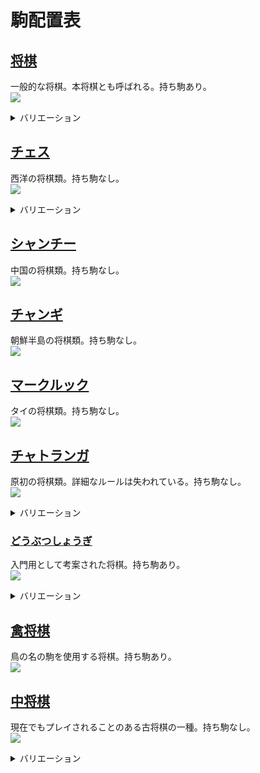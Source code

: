 # 駒配置表
## [将棋](https://ja.wikipedia.org/wiki/%E5%B0%86%E6%A3%8B)
一般的な将棋。本将棋とも呼ばれる。持ち駒あり。  
![](img/00_将棋.png)

<details>
<summary style=cursor:pointer>バリエーション</summary>

### [5五将棋](https://ja.wikipedia.org/wiki/5%E4%BA%94%E5%B0%86%E6%A3%8B)
簡略化された将棋。持ち駒あり。  
![](img/01_5五将棋.png)

### [朝倉象棋](https://ja.wikipedia.org/wiki/%E5%B0%8F%E5%B0%86%E6%A3%8B#%E6%9C%9D%E5%80%89%E8%B1%A1%E6%A3%8B)
持ち駒が使用できる小将棋。持ち駒あり。  
![](img/02_朝倉象棋.png)

### [京将棋](https://ja.wikipedia.org/wiki/%E4%BA%AC%E5%B0%86%E6%A3%8B)
京翔と銅将を追加した将棋。持ち駒あり。  
![](img/03_京将棋.png)

### [四人将棋](https://ja.wikipedia.org/wiki/%E5%9B%9B%E4%BA%BA%E5%B0%86%E6%A3%8B)
4人用の将棋。持ち駒あり。  
![](img/04_四人将棋.png)

### [四神将棋](https://ja.wikipedia.org/wiki/%E5%9B%9B%E7%A5%9E%E5%B0%86%E6%A3%8B)
テレビ用の企画として考案された4人用の将棋。持ち駒あり。  
![](img/05_四神将棋.png)
</details>

## [チェス](https://ja.wikipedia.org/wiki/%E3%83%81%E3%82%A7%E3%82%B9)
西洋の将棋類。持ち駒なし。  
![](img/10_チェス.png)

<details>
<summary style=cursor:pointer>バリエーション</summary>

### [ロスアラモスチェス](https://en.wikipedia.org/wiki/Los_Alamos_chess)
簡略化された将棋。持ち駒なし。  
![](img/11_ロスアラモスチェス.png)

### [カパブランカチェス](https://en.wikipedia.org/wiki/Capablanca_chess)
マーシャル(エンプレス)、カーディナル(プリンセス)を追加したチェス。持ち駒なし。
![](img/12_カパブランカチェス.png)

### [グランドチェス](https://en.wikipedia.org/wiki/Grand_Chess)
カパブランカチェスと同様の駒を使用するが配置が異なる。持ち駒なし。  
![](img/13_グランドチェス.png)

### [4人チェス](https://en.wikipedia.org/wiki/Four-player_chess)
4人用のチェス。持ち駒なし。  
![](img/14_4人チェス.png)
</details>

## [シャンチー](https://ja.wikipedia.org/wiki/%E3%82%B7%E3%83%A3%E3%83%B3%E3%83%81%E3%83%BC)
中国の将棋類。持ち駒なし。  
![](img/20_シャンチー.png)

## [チャンギ](https://ja.wikipedia.org/wiki/%E3%83%81%E3%83%A3%E3%83%B3%E3%82%AE)
朝鮮半島の将棋類。持ち駒なし。  
![](img/30_チャンギ.png)

## [マークルック](https://ja.wikipedia.org/wiki/%E3%83%9E%E3%83%BC%E3%82%AF%E3%83%AB%E3%83%83%E3%82%AF)
タイの将棋類。持ち駒なし。  
![](img/40_マークルック.png)

## [チャトランガ](https://ja.wikipedia.org/wiki/%E3%83%81%E3%83%A3%E3%83%88%E3%83%A9%E3%83%B3%E3%82%AC)
原初の将棋類。詳細なルールは失われている。持ち駒なし。  
![](img/50_チャトランガ.png)

<details>
<summary style=cursor:pointer>バリエーション</summary>

### [チャトラジ](https://ja.wikipedia.org/wiki/%E3%83%81%E3%83%A3%E3%83%88%E3%83%A9%E3%82%B8)
四人用のバリエーション。持ち駒なし。  
![](img/51_チャトラジ.png)
</details>

### [どうぶつしょうぎ](https://www.silverstar.co.jp/02products/dobutsushogi/switch/animal.html)
入門用として考案された将棋。持ち駒あり。  
![](img/60_どうぶつしょうぎ.png)

<details>
<summary style=cursor:pointer>バリエーション</summary>

### [ごろごろどうぶつしょうぎ](https://www.silverstar.co.jp/02products/dobutsushogi/switch/gorogoro.html)
「きりん」と「ぞう」の代わりに「いぬ」(金将)と「ねこ」(銀将)を追加したどうぶつしょうぎ。持ち駒あり。  
![](img/61_ごろごろどうぶつしょうぎ.png)
</details>

## [禽将棋](https://ja.wikipedia.org/wiki/%E7%A6%BD%E5%B0%86%E6%A3%8B)
鳥の名の駒を使用する将棋。持ち駒あり。  
![](img/70_禽将棋.png)

## [中将棋](https://ja.wikipedia.org/wiki/%E4%B8%AD%E5%B0%86%E6%A3%8B)
現在でもプレイされることのある古将棋の一種。持ち駒なし。  
![](img/80_中将棋.png)

<details>
<summary style=cursor:pointer>バリエーション</summary>

### [大将棋](https://ja.wikipedia.org/wiki/%E5%A4%A7%E5%B0%86%E6%A3%8B)
中将棋の祖先とされる古将棋。持ち駒なし。  
![](img/81_大将棋.png)

### [獅子将棋](https://drive.google.com/file/d/1emrOmE1Xh-sR8wApTOikEgXDGVaAYrrO/view)
中将棋を遊びやすくするよう考案された将棋類。持ち駒なし。  
![](img/82_獅子将棋.png)
</details>
